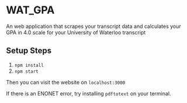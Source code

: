 # WAT_GPA

An web application that scrapes your transcript data and calculates your GPA in 4.0 scale for your University of Waterloo transcript

## Setup Steps

1. `npm install`
2. `npm start`

Then you can visit the website on `localhost:3000`

If there is an ENONET error, try installing `pdftotext` on your terminal.

